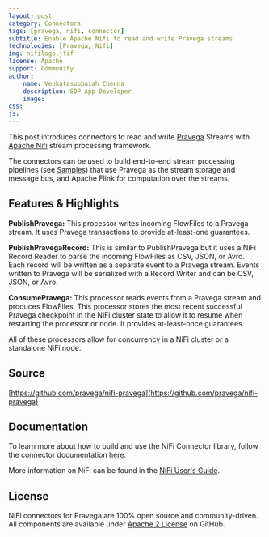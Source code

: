 ```yaml
---
layout: post
category: Connectors
tags: [pravega, nifi, connector]
subtitle: Enable Apache Nifi to read and write Pravega streams
technologies: [Pravega, Nifi]
img: nifilogo.jfif
license: Apache
support: Community
author: 
    name: Venkatasubbaiah Chenna
    description: SDP App Developer
    image: 
css: 
js: 
---
```

This post introduces connectors to read and write [Pravega](http://pravega.io/) Streams with [Apache Nifi](https://nifi.apache.org/) stream processing framework.
<!--more-->

The connectors can be used to build end-to-end stream processing pipelines (see [Samples](https://github.com/pravega/nifi-pravega))  that use Pravega as the stream storage and message bus, and Apache Flink for computation over the streams.


## Features & Highlights

**PublishPravega:** This processor writes incoming FlowFiles to a Pravega stream. It uses Pravega transactions to provide at-least-one guarantees.

**PublishPravegaRecord:** This is similar to PublishPravega but it uses a NiFi Record Reader to parse the incoming FlowFiles as CSV, JSON, or Avro. Each record will be written as a separate event to a Pravega stream. Events written to Pravega will be serialized with a Record Writer and can be CSV, JSON, or Avro.

**ConsumePravega:** This processor reads events from a Pravega stream and produces FlowFiles. This processor stores the most recent successful Pravega checkpoint in the NiFi cluster state to allow it to resume when restarting the processor or node. It provides at-least-once guarantees.

All of these processors allow for concurrency in a NiFi cluster or a standalone NiFi node.

## Source
[https://github.com/pravega/nifi-pravega](https://github.com/pravega/nifi-pravega)

## Documentation
To learn more about how to build and use the NiFi Connector library, follow the connector documentation [here](https://github.com/pravega/nifi-pravega#building).

More information on NiFi can be found in the [NiFi User's Guide](https://nifi.apache.org/docs/nifi-docs/html/user-guide.html).

## License
NiFi connectors for Pravega are 100% open source and community-driven. All components are available
under [Apache 2 License](https://www.apache.org/licenses/LICENSE-2.0.html) on GitHub.
